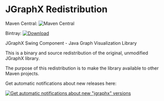 # JGraphX Redistribution

Maven Central: ![Maven Central](https://img.shields.io/maven-central/v/com.github.monkeysintown/jgraphx.svg)

Bintray: [ ![Download](https://api.bintray.com/packages/cheetah/monkeysintown/jgraphx/images/download.svg) ](https://bintray.com/cheetah/monkeysintown/jgraphx/_latestVersion)
         
JGraphX Swing Component - Java Graph Visualization Library

This is a binary and source redistribution of the original, unmodified JGraphX library.

The purpose of this redistribution is to make the library available to other Maven projects.

Get automatic notifications about new releases here:

[ ![Get automatic notifications about new "jgraphx" versions](https://www.bintray.com/docs/images/bintray_badge_color.png) ](https://bintray.com/cheetah/monkeysintown/jgraphx/view?source=watch)
